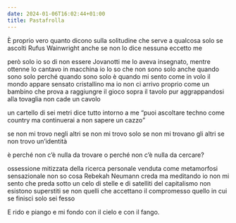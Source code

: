 ```yaml
---
date: 2024-01-06T16:02:44+01:00
title: Pastafrolla
---
```

È proprio vero quanto dicono sulla solitudine
che serve a qualcosa solo se ascolti Rufus Wainwright
anche se non lo dice nessunə eccetto me

però solo io so di non essere
Jovanotti me lo aveva insegnato,
mentre ottenne lo cantavo in macchina
io lo so che non sono solo
anche quando sono solo
perché quando sono solo
è quando mi sento come in volo
il mondo appare sensato cristallino
ma io non ci arrivo proprio come un bambino
che prova a raggiungre il gioco sopra il tavolo
pur aggrappandosi alla tovaglia non cade un cavolo

un cartello di sei metri dice tutto intorno a me
<q>puoi ascoltare techno come country
ma continuerai a non sapere un cazzo</q>

se non mi trovo negli altri
se non mi trovo solo
se non mi trovano gli altri
se non trovo un’identità

è perché non c’è nulla da trovare
o perché non c’è nulla da cercare?

ossessione mitizzata della ricerca personale
venduta come metamorfosi sensazionale
non so cosa Rebekah Neumann creda
ma meditando io non mi sento che preda
sotto un celo di stelle e di satelliti
del capitalismo non esistono superstiti
se non quelli che accettano il compromesso
quello in cui se finisci solo sei fesso

E rido e piango
e mi fondo con il cielo e con il fango.
